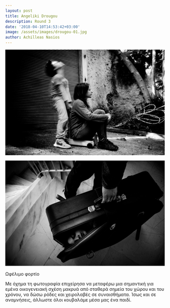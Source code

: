 ```yaml
---
layout: post
title: Angeliki Drougou
description: Round 3
date: '2018-04-10T14:53:42+03:00'
image: /assets/images/drougou-01.jpg
author: Achilleas Nasios
---
```



![](/assets/images/drougou-02.jpg)

![](/assets/images/drougou-03.jpg)

Ωφέλιμο φορτίο

Με όχημα τη φωτογραφία επιχείρησα να μεταφέρω μια σημαντική για εμένα οικογενειακή σχέση μακρυά από σταθερά σημεία του χώρου και του χρόνου, να δώσω ρόδες και χειρολαβές σε συναισθήματα. Ίσως και σε αναμνήσεις, άλλωστε όλοι κουβαλάμε μέσα μας ένα παιδί.
